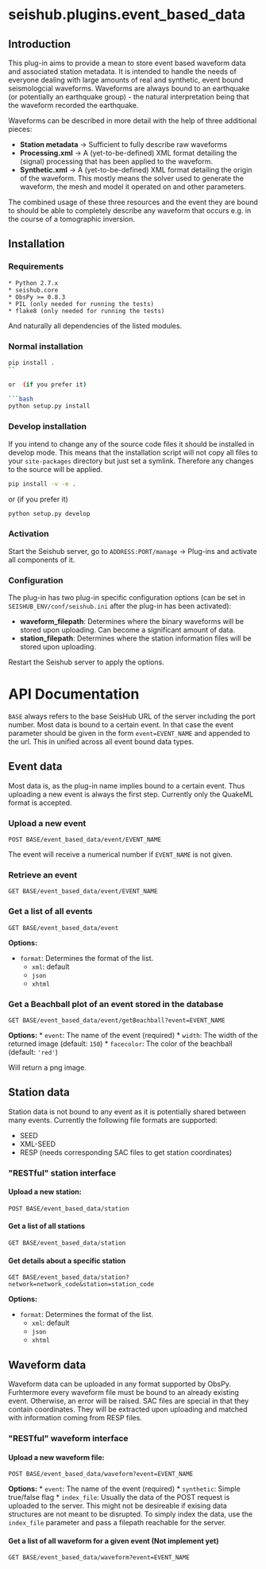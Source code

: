 # seishub.plugins.event_based_data

## Introduction

This plug-in aims to provide a mean to store event based waveform data and
associated station metadata. It is intended to handle the needs of everyone
dealing with large amounts of real and synthetic, event bound seismologcial
waveforms.  Waveforms are always bound to an earthquake (or potentially an
earthquake group) - the natural interpretation being that the waveform recorded
the earthquake.

Waveforms can be described in more detail with the help of three additional
pieces:

* **Station metadata** -> Sufficient to fully describe raw waveforms
* **Processing.xml** -> A (yet-to-be-defined) XML format detailing the (signal)
  processing that has been applied to the waveform.
* **Synthetic.xml** -> A (yet-to-be-defined) XML format detailing the origin of
  the waveform. This mostly means the solver used to generate the waveform, the
  mesh and model it operated on and other parameters.

The combined usage of these three resources and the event they are bound to
should be able to completely describe any waveform that occurs e.g. in the
course of a tomographic inversion.

## Installation

### Requirements

    * Python 2.7.x
    * seishub.core
    * ObsPy >= 0.8.3
    * PIL (only needed for running the tests)
    * flake8 (only needed for running the tests)

And naturally all dependencies of the listed modules.

### Normal installation

```bash
pip install .
``

or  (if you prefer it)

```bash
python setup.py install
```

### Develop installation
If you intend to change any of the source code files it should be installed in
develop mode. This means that the installation script will not copy all files
to your `site-packages` directory but just set a symlink. Therefore any changes
to the source will be applied.

```bash
pip install -v -e .
```

or  (if you prefer it)

```bash
python setup.py develop
```

### Activation

Start the Seishub server, go to `ADDRESS:PORT/manage` -> Plug-ins and activate
all components of it.

### Configuration
The plug-in has two plug-in specific configuration options (can be set in
`SEISHUB_ENV/conf/seishub.ini` after the plug-in has been activated):

* **waveform_filepath**: Determines where the binary waveforms will be stored
  upon uploading. Can become a significant amount of data.
* **station_filepath**: Determines where the station information files will be
  stored upon uploading.

Restart the Seishub server to apply the options.


# API Documentation

`BASE` always refers to the base SeisHub URL of the server including the port
number. Most data is bound to a certain event. In that case the event parameter
should be given in the form `event=EVENT_NAME` and appended to the url. This in
unified across all event bound data types.

## Event data

Most data is, as the plug-in name implies bound to a certain event. Thus
uploading a new event is always the first step. Currently only the QuakeML
format is accepted.

### Upload a new event

`POST BASE/event_based_data/event/EVENT_NAME`

The event will receive a numerical number if `EVENT_NAME` is not given.

### Retrieve an event

`GET BASE/event_based_data/event/EVENT_NAME`

### Get a list of all events

`GET BASE/event_based_data/event`

**Options:**
* `format`: Determines the format of the list.
    * `xml`: default
    * `json`
    * `xhtml`

### Get a Beachball plot of an event stored in the database

`GET BASE/event_based_data/event/getBeachball?event=EVENT_NAME`

**Options:**
    * `event`: The name of the event (required)
    * `width`: The width of the returned image (default: `150`)
    * `facecolor`: The color of the beachball (default: `'red'`)

Will return a png image.

## Station data

Station data is not bound to any event as it is potentially shared between many
events. Currently the following file formats are supported:

* SEED
* XML-SEED
* RESP (needs corresponding SAC files to get station coordinates)

### "RESTful" station interface

#### Upload a new station:
`POST BASE/event_based_data/station`

#### Get a list of all stations
`GET BASE/event_based_data/station`

#### Get details about a specific station
`GET BASE/event_based_data/station?network=network_code&station=station_code`

**Options:**
* `format`: Determines the format of the list.
    * `xml`: default
    * `json`
    * `xhtml`


## Waveform data

Waveform data can be uploaded in any format supported by ObsPy. Furhtermore
every waveform file must be bound to an already existing event. Otherwise, an
error will be raised. SAC files are special in that they contain coordinates.
They will be extracted upon uploading and matched with information coming from
RESP files.

### "RESTful" waveform interface

#### Upload a new waveform file:
`POST BASE/event_based_data/waveform?event=EVENT_NAME`

**Options:**
    * `event`: The name of the event (required)
    * `synthetic`: Simple true/false flag
    * `index_file`: Usually the data of the POST request is uploaded to the
        server. This might not be desireable if exising data structures are not
        meant to be disrupted. To simply index the data, use the `index_file`
        parameter and pass a filepath reachable for the server.

#### Get a list of all waveform for a given event (Not implement yet)
`GET BASE/event_based_data/waveform?event=EVENT_NAME`
